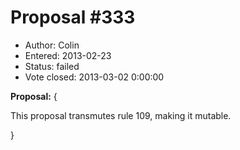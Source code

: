 Proposal #333
============= 
* Author: Colin
* Entered: 2013-02-23
* Status: failed
* Vote closed: 2013-03-02 0:00:00

__Proposal:__
{

This proposal transmutes rule 109, making it mutable.

}
